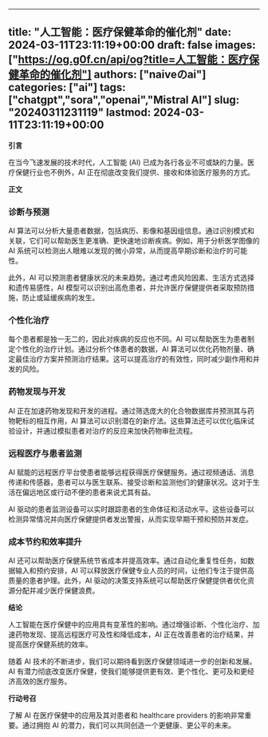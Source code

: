
---
title: "人工智能：医疗保健革命的催化剂"
date: 2024-03-11T23:11:19+00:00
draft: false
images: ["https://og.g0f.cn/api/og?title=人工智能：医疗保健革命的催化剂"]
authors: ["naiveのai"]
categories: ["ai"]
tags: ["chatgpt","sora","openai","Mistral AI"]
slug: "20240311231119"
lastmod: 2024-03-11T23:11:19+00:00
---
**引言**

在当今飞速发展的技术时代，人工智能 (AI) 已成为各行各业不可或缺的力量。医疗保健行业也不例外，AI 正在彻底改变我们提供、接收和体验医疗服务的方式。

**正文**

### 诊断与预测

AI 算法可以分析大量患者数据，包括病历、影像和基因组信息。通过识别模式和关联，它们可以帮助医生更准确、更快速地诊断疾病。例如，用于分析医学图像的 AI 系统可以检测出人眼难以发现的微小异常，从而提高早期诊断和治疗的可能性。

此外，AI 可以预测患者健康状况的未来趋势。通过考虑风险因素、生活方式选择和遗传易感性，AI 模型可以识别出高危患者，并允许医疗保健提供者采取预防措施，防止或延缓疾病的发生。

### 个性化治疗

每个患者都是独一无二的，因此对疾病的反应也不同。AI 可以帮助医生为患者制定个性化的治疗计划。通过分析个体患者的数据，AI 算法可以优化药物剂量、确定最佳治疗方案并预测治疗结果。这可以提高治疗的有效性，同时减少副作用和并发的风险。

### 药物发现与开发

AI 正在加速药物发现和开发的进程。通过筛选庞大的化合物数据库并预测其与药物靶标的相互作用，AI 算法可以识别潜在的新疗法。这些算法还可以优化临床试验设计，并通过模拟患者对治疗的反应来加快药物审批流程。

### 远程医疗与患者监测

AI 赋能的远程医疗平台使患者能够远程获得医疗保健服务。通过视频通话、消息传递和传感器，患者可以与医生联系、接受诊断和监测他们的健康状况。这对于生活在偏远地区或行动不便的患者来说尤其有益。

AI 驱动的患者监测设备可以实时跟踪患者的生命体征和活动水平。这些设备可以检测异常情况并向医疗保健提供者发出警报，从而实现早期干预和预防并发症。

### 成本节约和效率提升

AI 还可以帮助医疗保健系统节省成本并提高效率。通过自动化重复性任务，如数据输入和预约安排，AI 可以释放医疗保健专业人员的时间，让他们专注于提供高质量的患者护理。此外，AI 驱动的决策支持系统可以帮助医疗保健提供者优化资源分配并减少医疗保健浪费。

**结论**

人工智能在医疗保健中的应用具有变革性的影响。通过增强诊断、个性化治疗、加速药物发现、提高远程医疗可及性和降低成本，AI 正在改善患者的治疗结果，并提高医疗保健系统的效率。

随着 AI 技术的不断进步，我们可以期待看到医疗保健领域进一步的创新和发展。AI 有潜力彻底改变医疗保健，使我们能够提供更有效、更个性化、更可及和更经济高效的医疗服务。

**行动号召**

了解 AI 在医疗保健中的应用及其对患者和 healthcare providers 的影响非常重要。通过拥抱 AI 的潜力，我们可以共同创造一个更健康、更公平的未来。